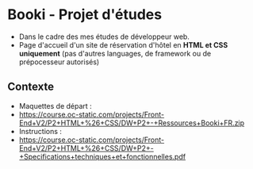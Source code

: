# Booki - Projet d'études

- Dans le cadre des mes études de développeur web.
- Page d'accueil d'un site de réservation d'hôtel en **HTML et CSS uniquement** (pas d'autres languages, de framework ou de prépocesseur autorisés)

## Contexte

- Maquettes de départ :
- https://course.oc-static.com/projects/Front-End+V2/P2+HTML+%26+CSS/DW+P2+-+Ressources+Booki+FR.zip
- Instructions :
- https://course.oc-static.com/projects/Front-End+V2/P2+HTML+%26+CSS/DW+P2+-+Specifications+techniques+et+fonctionnelles.pdf
